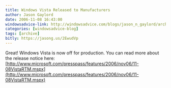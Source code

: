 ```yaml
---
title: Windows Vista Released to Manufacturers
author: Jason Gaylord
date: 2006-11-08 16:43:00
windowsadvice-link: http://windowsadvice.com/blogs/jason_n_gaylord/archive/2006/11/08/Windows-Vista-Released-to-Manufacturers.aspx
categories: [windowsadvice-blog]
tags: [archive]
bitly: https://jasong.us/2EwudVp
---
```


Great! Windows Vista is now off for production. You can read more about the release notice here: [http://www.microsoft.com/presspass/features/2006/nov06/11-08VistaRTM.mspx](http://www.microsoft.com/presspass/features/2006/nov06/11-08VistaRTM.mspx)